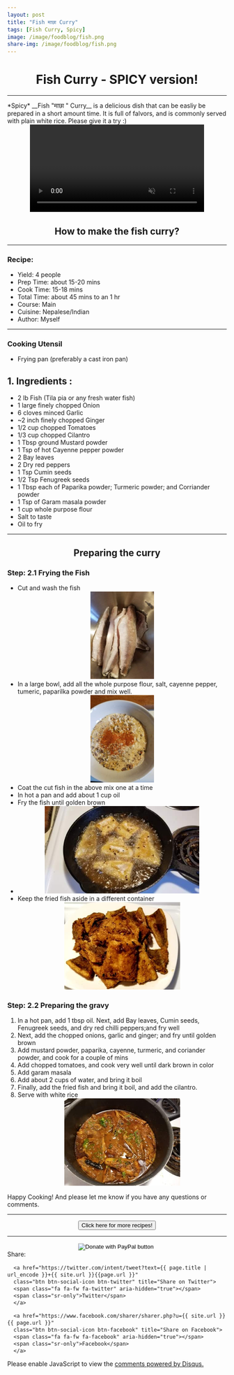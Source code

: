 ```yaml
---
layout: post
title: "Fish माछा Curry"
tags: [Fish Curry, Spicy]
image: /image/foodblog/fish.png
share-img: /image/foodblog/fish.png
---
```


<center><h1> Fish Curry - SPICY version! </h1> </center>
<hr>
*Spicy* __Fish "माछा " Curry__ is a delicious dish that can be easliy be prepared in a short amount time. It is full of falvors, and is commonly served with plain white rice. Please give it a try :)

<center>
<video width="auto" height="200" autoplay loop muted playsinline>
<source src="/vid/fish6.mp4" type="video/mp4">
Your browser does not support the video tag.
</video>
</center>

<center><h2> How to make the fish curry?</h2></center>

<hr>

<h3> Recipe: </h3>

<ul>
  <li> Yield: 4 people </li>
  <li> Prep Time: about 15-20 mins </li>
  <li> Cook Time: 15-18 mins </li>
  <li> Total Time:  about 45 mins to an 1 hr</li>
  <li> Course:  Main </li>
  <li> Cuisine: Nepalese/Indian  </li>
  <li> Author: Myself </li>
</ul>
<hr>

<h3> Cooking Utensil </h3>
<ul>
    <li> Frying pan (preferably a cast iron pan) </li>
</ul>
<script type="text/javascript">
amzn_assoc_placement = "adunit0";
amzn_assoc_search_bar = "true";
amzn_assoc_tracking_id = "aviamazon6-20";
amzn_assoc_search_bar_position = "bottom";
amzn_assoc_ad_mode = "search";
amzn_assoc_ad_type = "smart";
amzn_assoc_marketplace = "amazon";
amzn_assoc_region = "US";
amzn_assoc_title = "Shop Related Products";
amzn_assoc_default_search_phrase = "cast iron";
amzn_assoc_default_category = "All";
amzn_assoc_linkid = "433089ce2c93b964e4c989e3e9d01bc2";
</script>
<script src="//z-na.amazon-adsystem.com/widgets/onejs?MarketPlace=US"></script>

<h2> 1. Ingredients : </h2>

<ul>
    <li> 2 lb Fish (Tila pia or any fresh water fish) </li>
    <li> 1 large finely chopped Onion </li>
    <li> 6 cloves minced Garlic</li>
    <li> ~2 inch finely chopped Ginger </li>
    <li> 1/2 cup chopped Tomatoes </li>
    <li> 1/3 cup chopped Cilantro </li>
    <li> 1 Tbsp ground Mustard powder </li>
    <li> 1 Tsp of hot Cayenne pepper powder </li>
    <li> 2 Bay leaves </li>
    <li> 2 Dry red peppers </li>
    <li> 1 Tsp Cumin seeds </li>
    <li> 1/2 Tsp Fenugreek seeds </li>
    <li> 1 Tbsp each of Paparika powder; Turmeric powder; and Corriander powder </li>
    <li> 1 Tsp of Garam masala powder </li>
    <li> 1 cup whole purpose flour </li>
    <li> Salt to taste </li>
    <li> Oil to fry </li>
</ul>

<script type="text/javascript">
amzn_assoc_placement = "adunit0";
amzn_assoc_tracking_id = "aviamazon6-20";
amzn_assoc_ad_mode = "search";
amzn_assoc_ad_type = "smart";
amzn_assoc_marketplace = "amazon";
amzn_assoc_region = "US";
amzn_assoc_default_search_phrase = "spices";
amzn_assoc_default_category = "All";
amzn_assoc_linkid = "433089ce2c93b964e4c989e3e9d01bc2";
amzn_assoc_search_bar = "true";
amzn_assoc_search_bar_position = "top";
amzn_assoc_title = "Shop Related Products";
</script>
<script src="//z-na.amazon-adsystem.com/widgets/onejs?MarketPlace=US"></script>

<hr>

<center><h2> Preparing the curry </h2> </center>


<h3> Step: 2.1 Frying the Fish </h3>

<ul>
  <li> Cut and wash the fish </li>
    <center><img src="/image/foodblog/fish1.png" width="auto" height="200"></center>
  <li> In a large bowl, add all the whole purpose flour, salt, cayenne pepper, tumeric, paparilka powder and mix well.</li>
    <center><img src="/image/foodblog/fish2.png" width="auto" height="200"></center>
  <li> Coat the cut fish in the above mix one at a time </li>
  <li> In hot a pan and add about 1 cup oil </li>
  <li> Fry the fish until golden brown <li>
  <center><img src="/image/foodblog/fish3.png" width="auto" height="200"></center>
  <li> Keep the fried fish aside in a different container </li>
    <center><img src="/image/foodblog/fish4.png" width="auto" height="200"></center>
</ul>

<h3> Step: 2.2 Preparing the gravy</h3>
<ol>
  <li> In a hot pan, add 1 tbsp  oil. Next, add Bay leaves, Cumin seeds, Fenugreek seeds, and dry red chilli peppers;and fry well </li>
  <li> Next, add the chopped onions, garlic and ginger; and fry until golden brown </li>
  <li> Add mustard powder, paparika, cayenne, turmeric, and coriander powder, and cook for a couple of mins </li>
  <li> Add chopped tomatoes, and cook very well until dark brown in color </li>
  <li> Add garam masala </li>
  <li> Add about 2 cups of water, and bring it boil </li>
  <li> Finally, add the fried fish and bring it boil, and add the cilantro. </li>
  <li> Serve with white rice </li>
  <center><img src="/image/foodblog/fish5.png" width="auto" height="200"></center>
</ol>



<p> Happy Cooking! And please let me know if you have any questions or comments.</p>
<hr>
<center>
<form>
<input class="MyButton" type="button" value="Click here for more recipes!" onclick="window.location.href='https://avikarn.com/foodblog/'" />
</form>
</center>
<hr>

<center>
<form action="https://www.paypal.com/cgi-bin/webscr" method="post" target="_top">
<input type="hidden" name="cmd" value="_donations" />
<input type="hidden" name="business" value="8ZF7YRTZ42EKU" />
<input type="hidden" name="item_name" value="To support the education for all." />
<input type="hidden" name="currency_code" value="USD" />
<input type="image" src="https://www.paypalobjects.com/en_US/i/btn/btn_donateCC_LG.gif" border="0" name="submit" title="PayPal - The safer, easier way to pay online!" alt="Donate with PayPal button" />
<img alt="" border="0" src="https://www.paypal.com/en_US/i/scr/pixel.gif" width="1" height="1" />
</form>
</center>

<!--- Sharing ----------------------------------->
<section id = "social-share-section">
  <span class="sr-only">Share: </span>

  
<!--- Share on Twitter -->
      <a href="https://twitter.com/intent/tweet?text={{ page.title | url_encode }}+{{ site.url }}{{page.url }}"
      class="btn btn-social-icon btn-twitter" title="Share on Twitter">
      <span class="fa fa-fw fa-twitter" aria-hidden="true"></span>
      <span class="sr-only">Twitter</span>
      </a>

<!--- Share on Facebook -->
      <a href="https://www.facebook.com/sharer/sharer.php?u={{ site.url }}{{ page.url }}"
      class="btn btn-social-icon btn-facebook" title="Share on Facebook">
      <span class="fa fa-fw fa-facebook" aria-hidden="true"></span>
      <span class="sr-only">Facebook</span>
      </a>
</section>

  
<div class="disqus-comments">
          
<div class="comments">
    <div id="disqus_thread"></div>
    <script type="text/javascript">
        var disqus_shortname = 'avikarn';
            var url_parts = window.location.href.split("?");
            url_parts = url_parts[0].split("#");
            disqus_url = url_parts[0];
            disqus_url = disqus_url.replace(/(\/)*$/, "/");
            disqus_url = disqus_url.replace(/https:\/\//, "http:\/\/");
            if (disqus_url.substr(-9) == "projects/") {
                disqus_url = disqus_url.substr(0, disqus_url.length - 1);
            }

        (function() {
            var dsq = document.createElement('script'); dsq.type = 'text/javascript'; dsq.async = true;
            dsq.src = '//' + disqus_shortname + '.disqus.com/embed.js';
            (document.getElementsByTagName('head')[0] || document.getElementsByTagName('body')[0]).appendChild(dsq);
        })();
  </script>
    <noscript>Please enable JavaScript to view the <a href="https://disqus.com/?ref_noscript">comments powered by Disqus.</a></noscript>
  </div>
</div>


<!-- Global site tag (gtag.js) - Google Analytics -->
<script async src="https://www.googletagmanager.com/gtag/js?id=UA-123359651-1"></script>
<script>
  window.dataLayer = window.dataLayer || [];
  function gtag(){dataLayer.push(arguments);}
  gtag('js', new Date());
  gtag('config', 'UA-123359651-1');
</script>

<script async src="//pagead2.googlesyndication.com/pagead/js/adsbygoogle.js"></script>
<script>
  (adsbygoogle = window.adsbygoogle || []).push({
    google_ad_client: "ca-pub-5126027065024936",
    enable_page_level_ads: true
  });
</script>

